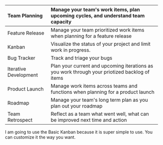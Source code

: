 
| Team Planning         | Manage your team's work items, plan upcoming cycles, and understand team capacity |
| :-------------------- | :-------------------------------------------------------------------------------------------- |
| Feature Release       | Manage your team prioritized work items when planning for a feature release|
| Kanban                | Visualize the status of your project and limit work in progress.                              |
| Bug Tracker           | Track and triage your bugs                                                                    |
| Iterative Development | Plan your current and upcoming iterations as you work through your priotized backlog of items |
| Product Launch        | Manage work items across teams and functions when planning for a product launch               |
| Roadmap               | Manage your team's long term plan as you plan out your roadmap                                |
| Team Retrospect       | Reflect as a team what went well, what can be improved next time and action                   |


I am going to use the Basic Kanban because it is super simple to use. You can customize it the way you want.
